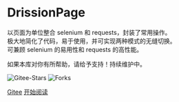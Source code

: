 # DrissionPage

以页面为单位整合 selenium 和 requests，封装了常用操作。  
极大地简化了代码，易于使用，并可实现两种模式的无缝切换。  
可兼顾 selenium 的易用性和 requests 的高性能。

如果本库对你有所帮助，请给予支持！持续维护中。

![Gitee-Stars](https://gitee.com/g1879/DrissionPage/badge/star.svg?theme=dark)
![Forks](https://gitee.com/g1879/DrissionPage/badge/fork.svg?theme=dark)

[Gitee](https://gitee.com/g1879/DrissionPage)
[开始阅读](README.md)